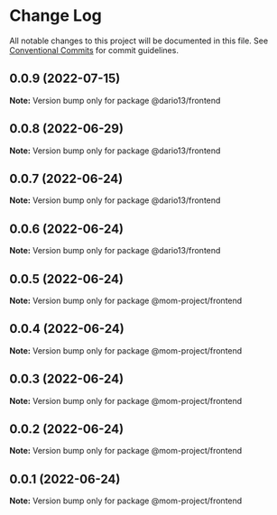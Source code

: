 # Change Log

All notable changes to this project will be documented in this file.
See [Conventional Commits](https://conventionalcommits.org) for commit guidelines.

## 0.0.9 (2022-07-15)

**Note:** Version bump only for package @dario13/frontend





## 0.0.8 (2022-06-29)

**Note:** Version bump only for package @dario13/frontend





## 0.0.7 (2022-06-24)

**Note:** Version bump only for package @dario13/frontend





## 0.0.6 (2022-06-24)

**Note:** Version bump only for package @dario13/frontend





## 0.0.5 (2022-06-24)

**Note:** Version bump only for package @mom-project/frontend





## 0.0.4 (2022-06-24)

**Note:** Version bump only for package @mom-project/frontend





## 0.0.3 (2022-06-24)

**Note:** Version bump only for package @mom-project/frontend





## 0.0.2 (2022-06-24)

**Note:** Version bump only for package @mom-project/frontend





## 0.0.1 (2022-06-24)

**Note:** Version bump only for package @mom-project/frontend
